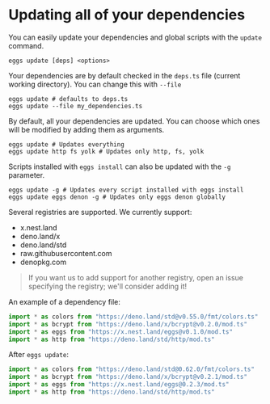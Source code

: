 # Updating all of your dependencies

You can easily update your dependencies and global scripts with the `update` command.
```shell script
eggs update [deps] <options>
```

Your dependencies are by default checked in the `deps.ts` file (current working directory). You can change this with `--file`
```shell script
eggs update # defaults to deps.ts
eggs update --file my_dependencies.ts 
```

By default, all your dependencies are updated. You can choose which ones will be modified by adding them as arguments.
```shell script
eggs update # Updates everything
eggs update http fs yolk # Updates only http, fs, yolk
```

Scripts installed with `eggs install` can also be updated with the `-g` parameter.
```shell script
eggs update -g # Updates every script installed with eggs install
eggs update eggs denon -g # Updates only eggs denon globally
```

Several registries are supported. We currently support:
 - x.nest.land
 - deno.land/x
 - deno.land/std
 - raw.githubusercontent.com
 - denopkg.com

> If you want us to add support for another registry, open an issue specifying the registry; we'll consider adding it!

An example of a dependency file:
```ts
import * as colors from "https://deno.land/std@v0.55.0/fmt/colors.ts"
import * as bcrypt from "https://deno.land/x/bcrypt@v0.2.0/mod.ts"
import * as eggs from "https://x.nest.land/eggs@v0.1.0/mod.ts"
import * as http from "https://deno.land/std/http/mod.ts"
```
After `eggs update`:
```ts
import * as colors from "https://deno.land/std@0.62.0/fmt/colors.ts"
import * as bcrypt from "https://deno.land/x/bcrypt@v0.2.1/mod.ts"
import * as eggs from "https://x.nest.land/eggs@0.2.3/mod.ts"
import * as http from "https://deno.land/std/http/mod.ts"
```
